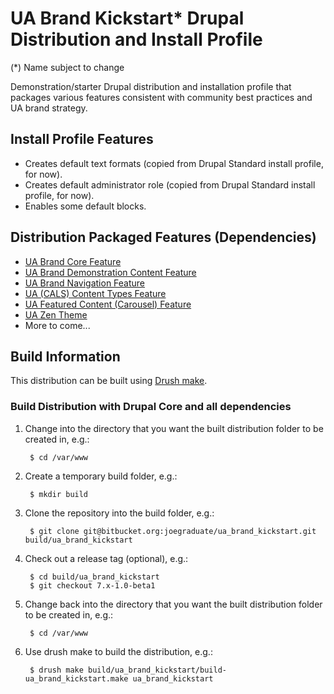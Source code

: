 UA Brand Kickstart* Drupal Distribution and Install Profile
=============================================================
(*) Name subject to change

Demonstration/starter Drupal distribution and installation profile that packages various features consistent with community best practices and UA brand strategy.

## Install Profile Features

- Creates default text formats (copied from Drupal Standard install profile, for now).
- Creates default administrator role (copied from Drupal Standard install profile, for now).
- Enables some default blocks.

## Distribution Packaged Features (Dependencies)

- [UA Brand Core Feature](https://bitbucket.org/joegraduate/ua_brand_core)
- [UA Brand Demonstration Content Feature](https://bitbucket.org/joegraduate/ua_brand_demo)
- [UA Brand Navigation Feature](https://bitbucket.org/joegraduate/ua_brand_navigation)
- [UA (CALS) Content Types Feature](https://bitbucket.org/uabrandingdigitalassets/cals-ua-features)
- [UA Featured Content (Carousel) Feature](https://bitbucket.org/uabrandingdigitalassets/ua_featured_content)
- [UA Zen Theme](https://bitbucket.org/uabrandingdigitalassets/ua-zen)
- More to come...

## Build Information

This distribution can be built using [Drush make](http://docs.drush.org/en/stable/make/).

### Build Distribution with Drupal Core and all dependencies

1. Change into the directory that you want the built distribution folder to be created in, e.g.:

        $ cd /var/www

2. Create a temporary build folder, e.g.:

        $ mkdir build

3. Clone the repository into the build folder, e.g.:

        $ git clone git@bitbucket.org:joegraduate/ua_brand_kickstart.git build/ua_brand_kickstart

4. Check out a release tag (optional), e.g.:

        $ cd build/ua_brand_kickstart
        $ git checkout 7.x-1.0-beta1

5. Change back into the directory that you want the built distribution folder to be created in, e.g.:

        $ cd /var/www

6. Use drush make to build the distribution, e.g.:

        $ drush make build/ua_brand_kickstart/build-ua_brand_kickstart.make ua_brand_kickstart
